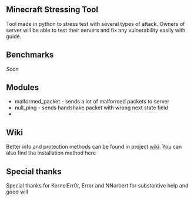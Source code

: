 ## Minecraft Stressing Tool

Tool made in python to stress test with several types of attack. Owners of server will be able to test their servers
and fix any vulnerability easily with guide.

## Benchmarks

*Soon*

## Modules

- malformed_packet - sends a lot of malformed packets to server
- null_ping - sends handshake packet with wrong next state field
- 
## Wiki
Better info and protection methods can be found in project [wiki](https://github.com/Szczurowsky/minecraft-stresser/wiki).
You can also find the installation method here

## Special thanks
Special thanks for KernelErr0r, Error and NNorbert for substantive help and good will